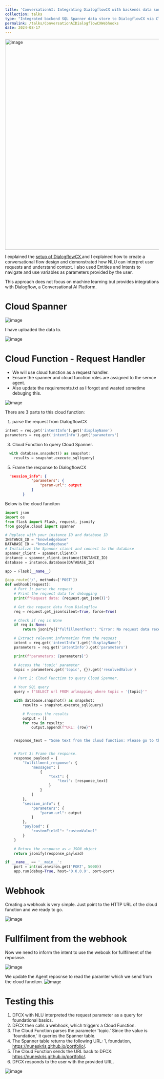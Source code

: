 ```yaml
---
title: 'ConversationAI: Integrating DialogflowCX with backends data sources using webhooks'
collection: talks
type: "Integrated backend SQL Spanner data store to DialogflowCX via Cloud Function"
permalink: /talks/ConversationAIDialogflowCXWebhooks
date: 2024-08-17
---
```


<img width="690" alt="image" src="https://github.com/user-attachments/assets/9fc73e3e-3afe-4797-b905-0726c671aeaf">

I explained the [setup of DialogflowCX ](https://nuneskris.github.io/teaching/DialogFlowCXCloudFunction) and I explained how to create a conversational flow design and demonstrated how NLU can interpret user requests and understand context. I also used Entities and Intents to navigate and use variables as parameters provided by the user.

This approach does not focus on machine learning but provides integrations with Dialogflow, a Conversational AI Platform.


# Cloud Spanner

![image](https://github.com/user-attachments/assets/4be6ceca-84e9-4fd8-83c1-4ec6f159846e)

I have uploaded the data to.

![image](https://github.com/user-attachments/assets/20a27235-f622-4de4-a5f9-1700cad6af8c)


# Cloud Function - Request Handler
* We will use cloud function as a request handler.
* Ensure the spanner and cloud function roles are assigned to the servce agent.
* Also update the requirements.txt as I forgot and wasted sometime debuging this.

![image](https://github.com/user-attachments/assets/39c33915-a7bf-4613-87b3-f554182d35a1)


There are 3 parts to this cloud function:
1. parse the request from DialogflowCX
```python
intent = req.get('intentInfo').get('displayName')
parameters = req.get('intentInfo').get('parameters')
```
3. Cloud Function to query Cloud Spanner.
```python
  with database.snapshot() as snapshot:
    results = snapshot.execute_sql(query)
```
5. Frame the response to DialogflowCX
```json
  "session_info": {
            "parameters": {
                "param-url": output
            }
        }
```

Below is the cloud funciton
```python
import json
import os
from flask import Flask, request, jsonify
from google.cloud import spanner

# Replace with your instance ID and database ID
INSTANCE_ID = "knowledgebase"
DATABASE_ID = "knowledgebase"
# Initialize the Spanner client and connect to the database
spanner_client = spanner.Client()
instance = spanner_client.instance(INSTANCE_ID)
database = instance.database(DATABASE_ID)

app = Flask(__name__)

@app.route('/', methods=['POST'])
def webhook(request):
    # Part 1: parse the request
    # Print the request data for debugging
    print(f"Request data: {request.get_json()}")

    # Get the request data from Dialogflow
    req = request.get_json(silent=True, force=True)

    # Check if req is None
    if req is None:
        return jsonify({"fulfillmentText": "Error: No request data received."})

    # Extract relevant information from the request
    intent = req.get('intentInfo').get('displayName')
    parameters = req.get('intentInfo').get('parameters')

    print(f"parameters: {parameters}")

    # Access the 'topic' parameter
    topic = parameters.get('topic', {}).get('resolvedValue')

    # Part 2: Cloud Function to query Cloud Spanner.

    # Your SQL query
    query = f"SELECT url FROM urlmapping where topic = '{topic}'"

    with database.snapshot() as snapshot:
        results = snapshot.execute_sql(query)

        # Process the results
        output = []
        for row in results:
            output.append(f"URL: {row}")


    response_text = "Some text from the cloud function: Please go to the URL for more information."


    # Part 3: Frame the response.
    response_payload = {
        "fulfillment_response": {
            "messages": [
                {
                    "text": {
                        "text": [response_text]
                    }
                }
            ]
        },
        "session_info": {
            "parameters": {
                "param-url": output
            }
        },
        "payload": {
            "customField1": "customValue1"
        }
    }

    # Return the response as a JSON object
    return jsonify(response_payload)

if __name__ == '__main__':
    port = int(os.environ.get('PORT', 5000))
    app.run(debug=True, host='0.0.0.0', port=port)
```
# Webhook

Creating a webhook is very simple. Just point to the HTTP URL of the cloud function and we ready to go.

![image](https://github.com/user-attachments/assets/2eb7de3e-516f-4e41-9920-ffa813a53784)


# Fullfilment from the webhook
Now we need to inform the intent to use the webook for fullfilment of the reposnse.

![image](https://github.com/user-attachments/assets/d27003b0-ac39-48d4-b0d3-939f0c7e9e1c)

We update the Agent reposnse to read the paramter which we send from the cloud funciton.
![image](https://github.com/user-attachments/assets/d7cb69ab-5be0-40be-9ec9-7eab92346c36)

# Testing this

1. DFCX with NLU interpreted the request parameter as a query for foundational basics.
2. DFCX then calls a webhook, which triggers a Cloud Function.
3. The Cloud Function parses the parameter 'topic.' Since the value is 'foundation,' it queries the Spanner table.
4. The Spanner table returns the following URL: 1, foundation, https://nuneskris.github.io/portfolio/.
5. The Cloud Function sends the URL back to DFCX: https://nuneskris.github.io/portfolio/.
6. DFCX responds to the user with the provided URL.

![image](https://github.com/user-attachments/assets/7f6aa754-4e25-4021-9e16-2db70d6cc43f)

